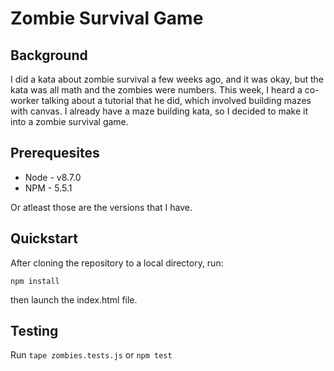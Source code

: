 # Zombie Survival Game

## Background
I did a kata about zombie survival a few weeks ago, and it was okay, but the kata was all math and the zombies were numbers.  This week, I heard a co-worker talking about a tutorial that he did, which involved building mazes with canvas.  I already have a maze building kata, so I decided to make it into a zombie survival game.

## Prerequesites
* Node - v8.7.0
* NPM  - 5.5.1

Or atleast those are the versions that I have.

## Quickstart
After cloning the repository to a local directory, run:

`npm install`

then launch the index.html file.

## Testing
Run `tape zombies.tests.js` or `npm test`
